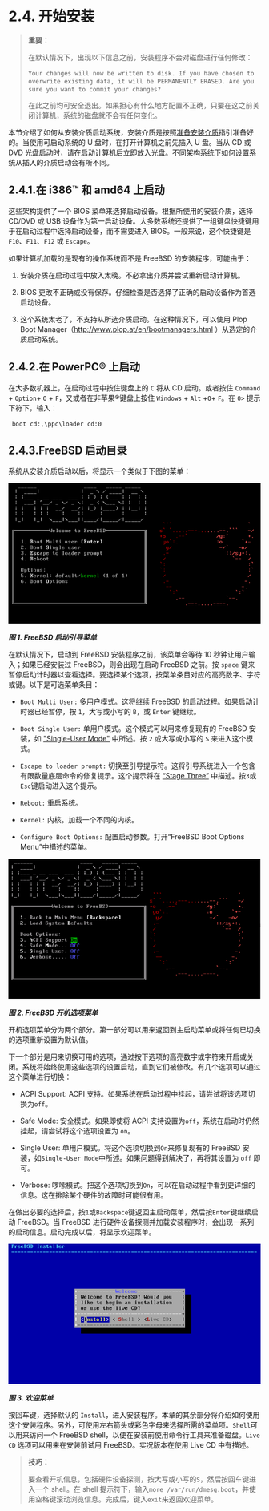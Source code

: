 # 2.4. 开始安装

> **重要：**
>
> 在默认情况下，出现以下信息之前，安装程序不会对磁盘进行任何修改：
>
> ```
> Your changes will now be written to disk. If you have chosen to overwrite existing data, it will be PERMANENTLY ERASED. Are you sure you want to commit your changes?
>```
>
> 在此之前均可安全退出。如果担心有什么地方配置不正确，只要在这之前关闭计算机，系统的磁盘就不会有任何变化。

本节介绍了如何从安装介质启动系统，安装介质是按照[准备安装介质](https://docs.freebsd.org/en/books/handbook/bsdinstall/#bsdinstall-installation-media)指引准备好的。当使用可启动系统的 U 盘时，在打开计算机之前先插入 U 盘。当从 CD 或 DVD 光盘启动时，请在启动计算机后立即放入光盘。不同架构系统下如何设置系统从插入的介质启动会有所不同。

## 2.4.1.在 i386™ 和 amd64 上启动

这些架构提供了一个 BIOS 菜单来选择启动设备。根据所使用的安装介质，选择 CD/DVD 或 USB 设备作为第一启动设备。大多数系统还提供了一组键盘快捷键用于在启动过程中选择启动设备，而不需要进入 BIOS。一般来说，这个快捷键是 `F10`、`F11`、`F12` 或 `Escape`。

如果计算机加载的是现有的操作系统而不是 FreeBSD 的安装程序，可能由于：

  1. 安装介质在启动过程中放入太晚。不必拿出介质并尝试重新启动计算机。

  2. BIOS 更改不正确或没有保存。仔细检查是否选择了正确的启动设备作为首选启动设备。

  3. 这个系统太老了，不支持从所选介质启动。在这种情况下，可以使用 Plop Boot Manager（<http://www.plop.at/en/bootmanagers.html> ）从选定的介质启动系统。

## 2.4.2.在 PowerPC® 上启动

在大多数机器上，在启动过程中按住键盘上的 `C` 将从 CD 启动。或者按住 `Command` + `Option`+ `O` + `F`，又或者在非苹果®键盘上按住 `Windows` + `Alt` +`O`+ `F`。在 `0>` 提示下符下，输入：

```
 boot cd:,\ppc\loader cd:0
```

## 2.4.3.FreeBSD 启动目录

系统从安装介质启动以后，将显示一个类似于下图的菜单：

![](../.gitbook/assets/1.png)

***图 1. FreeBSD 启动引导菜单***

在默认情况下，启动到 FreeBSD 安装程序之前，该菜单会等待 10 秒钟让用户输入；如果已经安装过 FreeBSD，则会出现在启动 FreeBSD 之前。按 `space` 键来暂停启动计时器以查看选择。要选择某个选项，按菜单条目对应的高亮数字、字符或键。以下是可选菜单条目：

- `Boot Multi User:` 多用户模式。这将继续 FreeBSD 的启动过程。如果启动计时器已经暂停，按 `1`，大写或小写的 `B`，或 `Enter` 键继续。

- `Boot Single User:` 单用户模式。这个模式可以用来修复现有的 FreeBSD 安装，如 ["Single-User Mode"](https://docs.freebsd.org/en/books/handbook/boot/index.html#boot-singleuser) 中所述。按 `2` 或大写或小写的 `S` 来进入这个模式。

- `Escape to loader prompt:` 切换至引导提示符。这将引导系统进入一个包含有限数量底层命令的修复提示。这个提示将在 [“Stage Three”](https://docs.freebsd.org/en/books/handbook/boot/index.html#boot-loader) 中描述。按`3`或`Esc`键启动进入这个提示。

- `Reboot:` 重启系统。

- `Kernel:` 内核。加载一个不同的内核。

- `Configure Boot Options:` 配置启动参数。打开“FreeBSD Boot Options Menu”中描述的菜单。

![](../.gitbook/assets/2.png)

***图 2. FreeBSD 开机选项菜单***

开机选项菜单分为两个部分。第一部分可以用来返回到主启动菜单或将任何已切换的选项重新设置为默认值。

下一个部分是用来切换可用的选项，通过按下选项的高亮数字或字符来开启或关闭。系统将始终使用这些选项的设置启动，直到它们被修改。有几个选项可以通过这个菜单进行切换：

- ACPI Support: ACPI 支持。如果系统在启动过程中挂起，请尝试将该选项切换为`off`。

- Safe Mode: 安全模式。如果即使将 ACPI 支持设置为`off`，系统在启动时仍然挂起，请尝试将这个选项设置为 `on`。

- Single User: 单用户模式。将这个选项切换到`On`来修复现有的 FreeBSD 安装，如`Single-User Mode`中所述。如果问题得到解决了，再将其设置为 `off` 即可。

- Verbose: 啰嗦模式。把这个选项切换到`On`，可以在启动过程中看到更详细的信息。这在排除某个硬件的故障时可能很有用。

在做出必要的选择后，按`1`或`Backspace`键返回主启动菜单，然后按`Enter`键继续启动 FreeBSD。当 FreeBSD 进行硬件设备探测并加载安装程序时，会出现一系列的启动信息。启动完成以后，将显示欢迎菜单。

![](../.gitbook/assets/3.png)

***图 3. 欢迎菜单***

按回车键，选择默认的 `Install`，进入安装程序。本章的其余部分将介绍如何使用这个安装程序。另外，可使用左右箭头或彩色字母来选择所需的菜单项。`Shell`可以用来访问一个 FreeBSD shell，以便在安装前使用命令行工具来准备磁盘。`Live CD` 选项可以用来在安装前试用 FreeBSD。实况版本在使用 Live CD 中有描述。

>**技巧：**
>
>要查看开机信息，包括硬件设备探测，按大写或小写的`S`，然后按回车键进入一个 shell。在 shell 提示符下，输入`more /var/run/dmesg.boot`，并使用空格键滚动浏览信息。完成后，键入`exit`来返回欢迎菜单。
